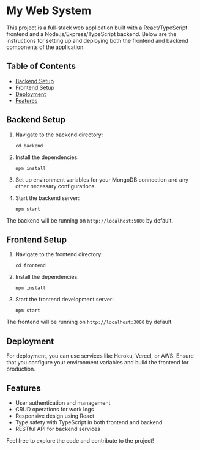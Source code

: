 # My Web System

This project is a full-stack web application built with a React/TypeScript frontend and a Node.js/Express/TypeScript backend. Below are the instructions for setting up and deploying both the frontend and backend components of the application.

## Table of Contents

- [Backend Setup](#backend-setup)
- [Frontend Setup](#frontend-setup)
- [Deployment](#deployment)
- [Features](#features)

## Backend Setup

1. Navigate to the backend directory:
   ```
   cd backend
   ```

2. Install the dependencies:
   ```
   npm install
   ```

3. Set up environment variables for your MongoDB connection and any other necessary configurations.

4. Start the backend server:
   ```
   npm start
   ```

The backend will be running on `http://localhost:5000` by default.

## Frontend Setup

1. Navigate to the frontend directory:
   ```
   cd frontend
   ```

2. Install the dependencies:
   ```
   npm install
   ```

3. Start the frontend development server:
   ```
   npm start
   ```

The frontend will be running on `http://localhost:3000` by default.

## Deployment

For deployment, you can use services like Heroku, Vercel, or AWS. Ensure that you configure your environment variables and build the frontend for production.

## Features

- User authentication and management
- CRUD operations for work logs
- Responsive design using React
- Type safety with TypeScript in both frontend and backend
- RESTful API for backend services

Feel free to explore the code and contribute to the project!